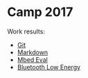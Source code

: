 # Camp 2017
Work results:
* [Git](git.md)
* [Markdown](markdown.md)
* [Mbed Eval](mbed.md)
* [Bluetooth Low Energy](ble,me)
